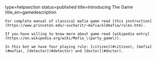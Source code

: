 type=helpsection
status=published
title=Introducing The Game
title_en=gamedescription
~~~~~~
For complete manual of classical mafia game read [this instruction](https://www.princeton.edu/~sucharit/~mafia/oldmafia/rules.htm).

If you have willing to know more about game read [wikipedia entry](https://en.wikipedia.org/wiki/Mafia_\(party_game\)).

In this bot we have four playing rule: [citizen](#citizen), [mafia](#mafia), [detector](#detector) and [doctor](#doctor).